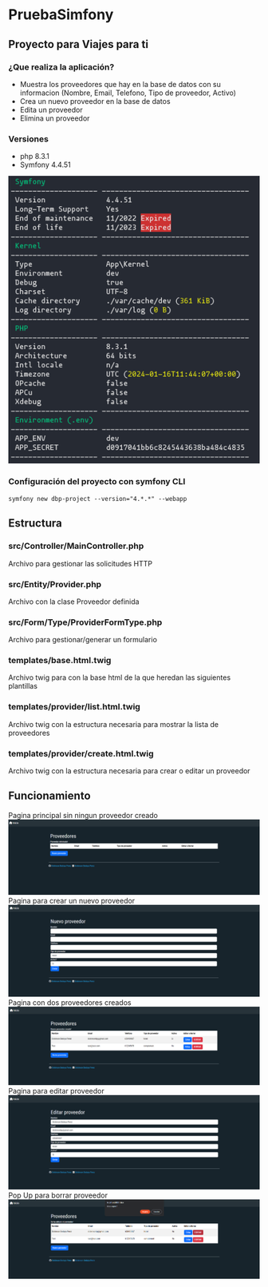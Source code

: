 # PruebaSimfony
## Proyecto para Viajes para ti
### ¿Que realiza la aplicación?
- Muestra los proveedores que hay en la base de datos con su informacion (Nombre, Email, Telefono, Tipo de proveedor, Activo)
- Crea un nuevo proveedor en la base de datos
- Edita un proveedor
- Elimina un proveedor
### Versiones
- php 8.3.1
- Symfony 4.4.51

![plot](./media/about.png)
### Configuración del proyecto con symfony CLI
```
symfony new dbp-project --version="4.*.*" --webapp
```

## Estructura
### src/Controller/MainController.php
Archivo para gestionar las solicitudes HTTP
### src/Entity/Provider.php
Archivo con la clase Proveedor definida
### src/Form/Type/ProviderFormType.php
Archivo para gestionar/generar un formulario
### templates/base.html.twig
Archivo twig para con la base html de la que heredan las siguientes plantillas
### templates/provider/list.html.twig
Archivo twig con la estructura necesaria para mostrar la lista de proveedores
### templates/provider/create.html.twig
Archivo twig con la estructura necesaria para crear o editar un proveedor

## Funcionamiento
Pagina principal sin ningun proveedor creado
![plot](./media/empty_list.png)
Pagina para crear un nuevo proveedor
![plot](./media/new_provider.png)
Pagina con dos proveedores creados
![plot](./media/provider_list.png)
Pagina para editar proveedor
![plot](./media/edit_provider.png)
Pop Up para borrar proveedor
![plot](./media/delete_provider.png)
